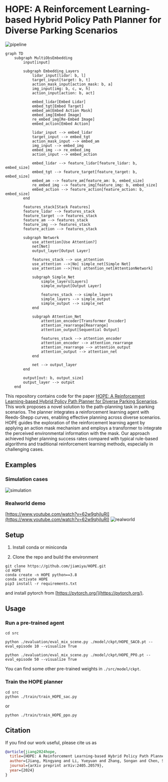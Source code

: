 # HOPE: A Reinforcement Learning-based Hybrid Policy Path Planner for Diverse Parking Scenarios
![pipeline](assets/algo_struct.png)

```mermaid
graph TD
    subgraph MultiObsEmbedding
        input[input]

        subgraph Embedding_Layers
            lidar_input[lidar: b, l]
            target_input[target: b, t]
            action_mask_input[action_mask: b, a]
            img_input[img: b, c, w, h]
            action_input[action: b, act]

            embed_lidar[Embed Lidar]
            embed_tgt[Embed Target]
            embed_am[Embed Action Mask]
            embed_img[Embed Image]
            re_embed_img[Re-Embed Image]
            embed_action[Embed Action]

            lidar_input --> embed_lidar
            target_input --> embed_tgt
            action_mask_input --> embed_am
            img_input --> embed_img
            embed_img --> re_embed_img
            action_input --> embed_action

            embed_lidar --> feature_lidar[feature_lidar: b, embed_size]
            embed_tgt --> feature_target[feature_target: b, embed_size]
            embed_am --> feature_am[feature_am: b, embed_size]
            re_embed_img --> feature_img[feature_img: b, embed_size]
            embed_action --> feature_action[feature_action: b, embed_size]
        end

        features_stack[Stack Features]
        feature_lidar --> features_stack
        feature_target --> features_stack
        feature_am --> features_stack
        feature_img --> features_stack
        feature_action --> features_stack

        subgraph Network
            use_attention[Use Attention?]
            net[Net]
            output_layer[Output Layer]

            features_stack --> use_attention
            use_attention -->|No| simple_net[Simple Net]
            use_attention -->|Yes| attention_net[AttentionNetwork]

            subgraph Simple_Net
                simple_layers[Layers]
                simple_output[Output Layer]

                features_stack --> simple_layers
                simple_layers --> simple_output
                simple_output --> simple_net
            end

            subgraph Attention_Net
                attention_encoder[Transformer Encoder]
                attention_rearrange[Rearrange]
                attention_output[Sequential Output]

                features_stack --> attention_encoder
                attention_encoder --> attention_rearrange
                attention_rearrange --> attention_output
                attention_output --> attention_net
            end

            net --> output_layer
        end

        output[out: b, output_size]
        output_layer --> output
    end
```

This repository contains code for the paper [HOPE: A Reinforcement Learning-based Hybrid Policy Path Planner for Diverse Parking Scenarios](https://arxiv.org/abs/2405.20579). This work proposes a novel solution to the path-planning task in parking scenarios. The planner integrates a reinforcement learning agent with Reeds-Shepp curves, enabling effective planning across diverse scenarios. HOPE guides the exploration of the reinforcement learning agent by applying an action mask mechanism and employs a transformer to integrate the perceived environmental information with the mask. Our approach achieved higher planning success rates compared with typical rule-based algorithms and traditional reinforcement learning methods, especially in challenging cases.

## Examples
### Simulation cases
![simulation](assets/examples.jpg)

### Realworld demo
[https://www.youtube.com/watch?v=62w9qhjIuRI](https://www.youtube.com/watch?v=62w9qhjIuRI)
![realworld](assets/realworld-cases.jpg)

## Setup
1. Install conda or miniconda

2. Clone the repo and build the environment
```Shell
git clone https://github.com/jiamiya/HOPE.git
cd HOPE
conda create -n HOPE python==3.8
conda activate HOPE
pip3 install -r requirements.txt
```
and install pytorch from [https://pytorch.org/](https://pytorch.org/).

## Usage
### Run a pre-trained agent
```Shell
cd src

python ./evaluation/eval_mix_scene.py ./model/ckpt/HOPE_SAC0.pt --eval_episode 10 --visualize True

python ./evaluation/eval_mix_scene.py ./model/ckpt/HOPE_PPO.pt --eval_episode 50 --visualize True
```
You can find some other pre-trained weights in ``./src/model/ckpt``.

### Train the HOPE planner
```Shell
cd src
python ./train/train_HOPE_sac.py
```
or
```Shell
python ./train/train_HOPE_ppo.py
```

## Citation
If you find our work useful, please cite us as
```bibtex
@article{jiang2024hope,
  title={HOPE: A Reinforcement Learning-based Hybrid Policy Path Planner for Diverse Parking Scenarios},
  author={Jiang, Mingyang and Li, Yueyuan and Zhang, Songan and Chen, Siyuan and Wang, Chunxiang and Yang, Ming},
  journal={arXiv preprint arXiv:2405.20579},
  year={2024}
}
```
